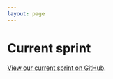 ```yaml
---
layout: page
---
```


# Current sprint

[View our current sprint on GitHub](https://github.com/orgs/material-motion/projects/4).
